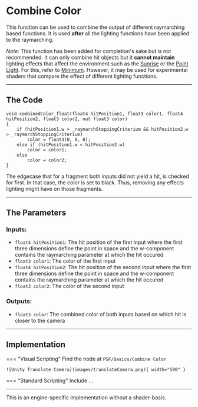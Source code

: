 # Combine Color

This function can be used to combine the output of different raymarching based functions. It is used **after** all the lighting functions have been applied to the raymarching. 

*Note:* This function has been added for completion's sake but is not recommended. It can only combine hit objects but it **cannot maintain** lighting effects that affect the environment such as the [Sunrise](...) or the [Point Light](...). For this, refer to [Minimum](minimum.md). However, it may be used for experimental shaders that compare the effect of different lighting functions.

---

## The Code

``` hlsl
void combinedColor_float(float4 hitPosition1, float3 color1, float4 hitPosition2, float3 color2, out float3 color)
{
    if (hitPosition1.w > _raymarchStoppingCriterium && hitPosition2.w > _raymarchStoppingCriterium)
        color = float3(0, 0, 0);
    else if (hitPosition1.w < hitPosition2.w)
        color = color1;
    else
        color = color2;
}
```

The edgecase that for a fragment both inputs did not yield a hit, is checked for first. In that case, the color is set to black. Thus, removing any effects lighting might have on those fragments.

---

## The Parameters

### Inputs:
- ```float4 hitPosition1```: The hit position of the first input where the first three dimensions define the point in space and the w-component contains the raymarching parameter at which the hit occured
- ```float3 color1```: The color of the first input
- ```float4 hitPosition2```: The hit position of the second input where the first three dimensions define the point in space and the w-component contains the raymarching parameter at which the hit occured
- ```float3 color2```: The color of the second input

### Outputs:
- ```float3 color```: The combined color of both inputs based on which hit is closer to the camera

---

## Implementation

=== "Visual Scripting"
    Find the node at `PSF/Basics/Combine Color`

    ![Unity Translate Camera](images/translateCamera.png){ width="500" }

=== "Standard Scripting"
    Include ...

---

This is an engine-specific implementation without a shader-basis.